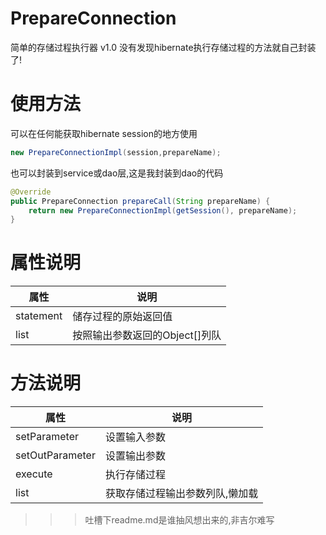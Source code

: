 # PrepareConnection
简单的存储过程执行器 v1.0
没有发现hibernate执行存储过程的方法就自己封装了!

# 使用方法
可以在任何能获取hibernate session的地方使用 
```Java
new PrepareConnectionImpl(session,prepareName);
```
也可以封装到service或dao层,这是我封装到dao的代码
```Java
@Override
public PrepareConnection prepareCall(String prepareName) {
    return new PrepareConnectionImpl(getSession(), prepareName);
}
```


# 属性说明   

|属性         |说明             |
|------------|------------------------------|
|statement |  储存过程的原始返回值           |
|list      |  按照输出参数返回的Object[]列队 |

# 方法说明

|  属性 |  说明           |
|------------|------------------------------|
|  setParameter |  设置输入参数           |
|  setOutParameter      |  设置输出参数 |
|  execute      |  执行存储过程 |
|  list      |  获取存储过程输出参数列队,懒加载 |

>>>吐槽下readme.md是谁抽风想出来的,非吉尔难写